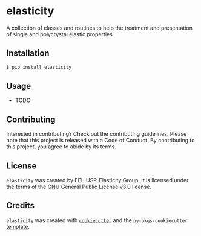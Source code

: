 # elasticity

A collection of classes and routines to help the treatment and presentation of single and polycrystal elastic properties



## Installation

```bash
$ pip install elasticity
```

## Usage

- TODO

## Contributing

Interested in contributing? Check out the contributing guidelines. Please note that this project is released with a Code of Conduct. By contributing to this project, you agree to abide by its terms.

## License

`elasticity` was created by EEL-USP-Elasticity Group. It is licensed under the terms of the GNU General Public License v3.0 license.

## Credits

`elasticity` was created with [`cookiecutter`](https://cookiecutter.readthedocs.io/en/latest/) and the `py-pkgs-cookiecutter` [template](https://github.com/py-pkgs/py-pkgs-cookiecutter).
